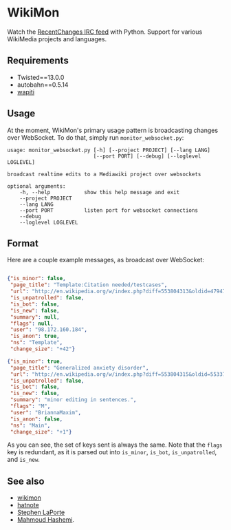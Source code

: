 # WikiMon

Watch the [RecentChanges IRC
feed](http://meta.wikimedia.org/wiki/Research:Data#IRC_Feeds) with
Python. Support for various WikiMedia projects and languages.

## Requirements

 - Twisted==13.0.0
 - autobahn==0.5.14
 - [wapiti](https://github.com/mahmoud/wapiti)

## Usage

At the moment, WikiMon's primary usage pattern is broadcasting changes
over WebSocket. To do that, simply run `monitor_websocket.py`:

```
usage: monitor_websocket.py [-h] [--project PROJECT] [--lang LANG]
                            [--port PORT] [--debug] [--loglevel LOGLEVEL]

broadcast realtime edits to a Mediawiki project over websockets

optional arguments:
    -h, --help           show this help message and exit
    --project PROJECT
    --lang LANG
    --port PORT          listen port for websocket connections
    --debug
    --loglevel LOGLEVEL
```

## Format

Here are a couple example messages, as broadcast over WebSocket:

```json

{"is_minor": false,
 "page_title": "Template:Citation needed/testcases",
 "url": "http://en.wikipedia.org/w/index.php?diff=553804313&oldid=479472901",
 "is_unpatrolled": false,
 "is_bot": false,
 "is_new": false,
 "summary": null,
 "flags": null,
 "user": "98.172.160.184",
 "is_anon": true,
 "ns": "Template",
 "change_size": "+42"}

{"is_minor": true,
 "page_title": "Generalized anxiety disorder",
 "url": "http://en.wikipedia.org/w/index.php?diff=553804315&oldid=553370901",
 "is_unpatrolled": false,
 "is_bot": false,
 "is_new": false,
 "summary": "minor editing in sentences.",
 "flags": "M",
 "user": "BriannaMaxim",
 "is_anon": false,
 "ns": "Main",
 "change_size": "+1"}
```

As you can see, the set of keys sent is always the same. Note that the
`flags` key is redundant, as it is parsed out into `is_minor`,
`is_bot`, `is_unpatrolled`, and `is_new`.


## See also

* [wikimon](https://github.com/hatnote/wikimon)
* [hatnote](https://github.com/hatnote)
* [Stephen LaPorte](https://github.com/slaporte)
* [Mahmoud Hashemi](https://github.com/mahmoud).
